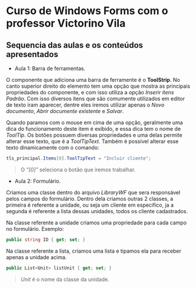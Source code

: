 # Curso de Windows Forms com o professor Victorino Vila

## Sequencia das aulas e os conteúdos apresentados

- Aula 1: Barra de ferramentas.

O componente que adiciona uma barra de ferramente é o **ToolStrip**. No canto superior direito do elemento tem uma opção que mostra as principais propriedades do componente, e com isso utiliza a opção *Inserir itens Padrão*. Com isso diversos itens que são comumente utilizados em editor de texto iram aparecer, dentre eles iremos utilizar apenas o *Novo documento*, *Abrir documente existente* e *Salvar*.

Quando paramos com o mouse em cima de uma opção, geralmente uma dica do funcionamento deste item é exibido, e essa dica tem o nome de *ToolTip*. Os botões possuem diversas propriedades e uma delas permite alterar esse texto, que é a *ToolTipText*. Também é possível alterar esse texto dinamicamente com o comando:

```C#
tls_principal.Items[0].ToolTipText = "Incluir cliente";
```

> O *"[0]"* seleciona o botão que iremos trabalhar.

- Aula 2: Formulário.

Criamos uma classe dentro do arquivo *LibraryWF* que sera responsável pelos campos do formulário. Dentro dela criamos outras 2 classes, a primeira é referente a unidade, ou seja um cliente em especifico, ja a segunda é referente a lista dessas unidades, todos os cliente cadastrados.

Na classe referente a unidade criamos uma propriedade para cada campo no formulário. Exemplo:

```C#
public string ID { get; set; }
```

Na classe referente a lista, criamos uma lista e tipamos ela para receber apenas a unidade acima.

```C#
public List<Unit> listUnit { get; set; }
```

> *Unit* é o nome da classe da unidade.
